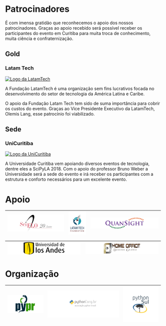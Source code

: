 # Patrocinadores

É com imensa gratidão que reconhecemos o apoio dos nossos patrocinadores. Graças ao apoio recebido será possível receber os participantes do evento em Curitiba para muita troca de conhecimento, muita ciência e confraternização.

## **Gold**

### Latam Tech

[![Logo da LatamTech](../../assets/img/logo_latan_tech.png)](http://latamtech.foundation/)

A Fundação LatamTech é uma organização sem fins lucrativos focada no desenvolvimento do setor de tecnologia da América Latina e Caribe.

O apoio da Fundação Latam Tech tem sido de suma importância para cobrir os custos do evento. Graças ao Vice Presidente Executivo da LatamTech, Olemis Lang, esse patrocínio foi viabilizado.

## **Sede**

###  UniCuritiba

[![Logo da UniCuritiba](../../assets/img/logomarca_unicuritiba.png)](http://unicuritiba.edu.br/)


A Universidade Curitiba vem apoiando diversos eventos de tecnologia, dentre eles a SciPyLA 2018. Com o apoio do professor Bruno Weber a Universidade será a sede do evento e irá receber os participantes com a estrutura e conforto necessários para um excelente evento.

# Apoio

| [![Scielo](../../assets/img/sponsors/logo_SciELO-hz.png)](http://www.scielo.org) | [![LatanTech](../../assets/img/sponsors/logo_latan_tech_h200.png)](http://latamtech.foundation/) | [![QuanSight](../../assets/img/sponsors/logo_quan_sight-hz.png)](https://www.quansight.com/) |
|:---:|:---:|:---:|

| [![UniversidadAndes](../../assets/img/sponsors/logo_uniandes_h100.png)](https://uniandes.edu.co/) | [![FJGrafica](../../assets/img/sponsors/logo_grafica-hz.png)](https://www.fjhomeoffice.com/) |
|:---:|:---:|  

#  Organização

| [![GrupyPR](../../assets/img/sponsors/grupypr-hz.png)](https://grupypr.github.io/) | [![APyB](../../assets/img/sponsors/apyb-hz.png)](http://associacao.python.org.br/) | [![PythonSul](../../assets/img/sponsors/pythonsul-hz.png)](https://pythonsul.org/) |
|:---:|:---:|:---:|